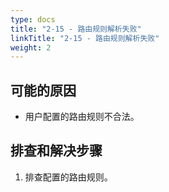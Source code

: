 ```yaml
---
type: docs
title: "2-15 - 路由规则解析失败"
linkTitle: "2-15 - 路由规则解析失败"
weight: 2
---
```


## 可能的原因

* 用户配置的路由规则不合法。

## 排查和解决步骤
1. 排查配置的路由规则。



<p style="margin-top: 3rem;"> </p>